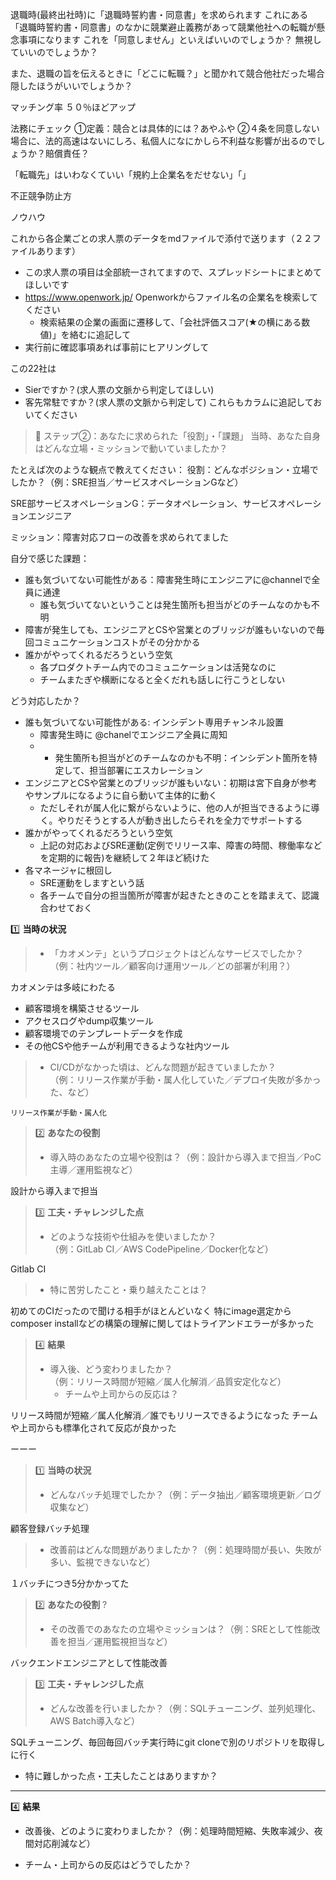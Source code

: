 

退職時(最終出社時)に「退職時誓約書・同意書」を求められます
これにある「退職時誓約書・同意書」のなかに競業避止義務があって競業他社への転職が懸念事項になります
これを「同意しません」といえばいいのでしょうか？
無視していいのでしょうか？ 

また、退職の旨を伝えるときに「どこに転職？」と聞かれて競合他社だった場合隠したほうがいいでしょうか？


マッチング率
５０％ほどアップ


法務にチェック
①定義：競合とは具体的には？あやふや
②４条を同意しない場合に、法的高速はないにしろ、私個人になにかしら不利益な影響が出るのでしょうか？賠償責任？

「転職先」はいわなくていい「規約上企業名をだせない」「」

不正競争防止方

ノウハウ


これから各企業ごとの求人票のデータをmdファイルで添付で送ります（２２ファイルあります）

* この求人票の項目は全部統一されてますので、スプレッドシートにまとめてほしいです
* https://www.openwork.jp/ Openworkからファイル名の企業名を検索してください
	* 検索結果の企業の画面に遷移して、「会社評価スコア(★の横にある数値)」を絡むに追記して
* 実行前に確認事項あれば事前にヒアリングして


この22社は
* Sierですか？(求人票の文脈から判定してほしい)
* 客先常駐ですか？(求人票の文脈から判定して)
これらもカラムに追記しておいてください


>🧭 ステップ②：あなたに求められた「役割」・「課題」
当時、あなた自身はどんな立場・ミッションで動いていましたか？
>
たとえば次のような観点で教えてください：
役割：どんなポジション・立場でしたか？（例：SRE担当／サービスオペレーションGなど）

SRE部サービスオペレーションG：データオペレーション、サービスオペレーションエンジニア

ミッション：障害対応フローの改善を求められてました

自分で感じた課題：
* 誰も気づいてない可能性がある：障害発生時にエンジニアに@channelで全員に通達
	* 誰も気づいてないということは発生箇所も担当がどのチームなのかも不明
* 障害が発生しても、エンジニアとCSや営業とのブリッジが誰もいないので毎回コミュニケーションコストがその分かかる
* 誰かがやってくれるだろうという空気
	* 各プロダクトチーム内でのコミュニケーションは活発なのに
	* チームまたぎや横断になると全くだれも話しに行こうとしない

どう対応したか？
* 誰も気づいてない可能性がある: インシデント専用チャンネル設置
	* 障害発生時に @chanelでエンジニア全員に周知
	* * 発生箇所も担当がどのチームなのかも不明：インシデント箇所を特定して、担当部署にエスカレーション
* エンジニアとCSや営業とのブリッジが誰もいない：初期は宮下自身が参考やサンプルになるように自ら動いて主体的に動く
	* ただしそれが属人化に繋がらないように、他の人が担当できるように導く。やりだそうとする人が動き出したらそれを全力でサポートする
* 誰かがやってくれるだろうという空気
	* 上記の対応およびSRE運動(定例でリリース率、障害の時間、稼働率などを定期的に報告)を継続して２年ほど続けた
* 各マネージャに根回し
	* SRE運動をしますという話
	* 各チームで自分の担当箇所が障害が起きたときのことを踏まえて、認識合わせておく


1️⃣ **当時の状況**

>- 「カオメンテ」というプロジェクトはどんなサービスでしたか？  
    （例：社内ツール／顧客向け運用ツール／どの部署が利用？）

カオメンテは多岐にわたる
* 顧客環境を構築させるツール
* アクセスログやdump収集ツール
* 顧客環境でのテンプレートデータを作成
* その他CSや他チームが利用できるような社内ツール

> - CI/CDがなかった頃は、どんな問題が起きていましたか？  
    （例：リリース作業が手動・属人化していた／デプロイ失敗が多かった、など）

    リリース作業が手動・属人化
    

>2️⃣ **あなたの役割**
>
>- 導入時のあなたの立場や役割は？（例：設計から導入まで担当／PoC主導／運用監視など）
    
設計から導入まで担当

>3️⃣ **工夫・チャレンジした点**
>- どのような技術や仕組みを使いましたか？  
    （例：GitLab CI／AWS CodePipeline／Docker化など）

Gitlab CI


>- 特に苦労したこと・乗り越えたことは？
    
初めてのCIだったので聞ける相手がほとんどいなく
特にimage選定からcomposer installなどの構築の理解に関してはトライアンドエラーが多かった



>4️⃣ **結果**
>
>- 導入後、どう変わりましたか？  
    （例：リリース時間が短縮／属人化解消／品質安定化など）
 >   - チームや上司からの反応は？
 
 リリース時間が短縮／属人化解消／誰でもリリースできるようになった
 チームや上司からも標準化されて反応が良かった


ーーー

>1️⃣ **当時の状況**
>
>- どんなバッチ処理でしたか？（例：データ抽出／顧客環境更新／ログ収集など）

顧客登録バッチ処理

>- 改善前はどんな問題がありましたか？（例：処理時間が長い、失敗が多い、監視できないなど）
    
１バッチにつき5分かかってた


>2️⃣ **あなたの役割**
?
>- その改善でのあなたの立場やミッションは？（例：SREとして性能改善を担当／運用監視担当など）
    
バックエンドエンジニアとして性能改善


>3️⃣ **工夫・チャレンジした点**
>- どんな改善を行いましたか？（例：SQLチューニング、並列処理化、AWS Batch導入など）

SQLチューニング、毎回毎回バッチ実行時にgit cloneで別のリポジトリを取得しに行く

- 特に難しかった点・工夫したことはありますか？
    

---

4️⃣ **結果**

- 改善後、どのように変わりましたか？（例：処理時間短縮、失敗率減少、夜間対応削減など）
    
- チーム・上司からの反応はどうでしたか？